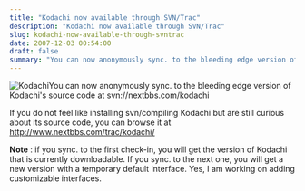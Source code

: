 ```yaml
---
title: "Kodachi now available through SVN/Trac"
description: "Kodachi now available through SVN/Trac"
slug: kodachi-now-available-through-svntrac
date: 2007-12-03 00:54:00
draft: false
summary: "You can now anonymously sync. to the bleeding edge version of Kodachi's source code at svn://nextbbs.com/kodachi"
---
```



![Kodachi](/images/kodachi.png)You can now
anonymously sync. to the bleeding edge version of Kodachi's source code at
svn://nextbbs.com/kodachi

If you do not feel like installing svn/compiling Kodachi but are still curious
about its source code, you can browse it at
<http://www.nextbbs.com/trac/kodachi/>

**Note** : if you sync. to the first check-in, you will get the version of
Kodachi that is currently downloadable. If you sync. to the next one, you will
get a new version with a temporary default interface. Yes, I am working on
adding customizable interfaces.


